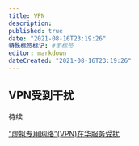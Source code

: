 ```yaml
---
title: VPN
description:
published: true
date: "2021-08-16T23:19:26"
特殊标签标记: #无标签
editor: markdown
dateCreated: "2021-08-16T23:19:26"
---
```


## VPN受到干扰

待续

[“虚拟专用网络”(VPN)在华服务受扰](https://web.archive.org/web/20160414103717/http://www.voachinese.com/content/article-20110317-china-shenanigan-action-118164504/779424.html)
